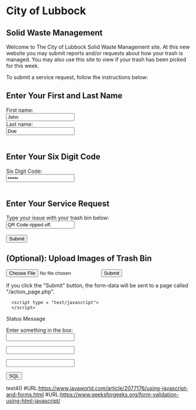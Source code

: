 # City of Lubbock

## Solid Waste Management

Welcome to The City of Lubbock Solid Waste Management site. At this new website you may submit reports and/or requests about how your trash is managed. You may also use this site to view if your trash has been picked for this week.

To submit a service request, follow the instructions below:

<html>
<body>

<h2>Enter Your First and Last Name</h2>

<form>
  <label for="fname">First name:</label><br>
  <input type="text" id="fname" name="fname" value="John"><br>
  <label for="lname">Last name:</label><br>
  <input type="text" id="lname" name="lname" value="Doe"><br><br>
</form>

<h2>Enter Your Six Digit Code</h2>
<form>
  <label for="six digit code">Six Digit Code:</label><br>
  <input type="password" id="six digit code" name="six digit code" value="123456"><br><br>
</form>

<h2>Enter Your Service Request</h2>
<form>
  <label for="lname">Type your issue with your trash bin below:</label><br>
  <input type="text" id="lname" name="lname" value="QR Code ripped off."><br><br>
  <input type="submit" value="Submit">
</form> 

<h2>(Optional): Upload Images of Trash Bin</h2>
<form action="/action_page.php">
	<input type="file" id="myFile" name="filename">
	<input type="submit">
</form> 


<p>If you click the "Submit" button, the form-data will be sent to a page called "/action_page.php".</p>

</body>
</html>

<html>
<body>
<script src="best.js">
</script>
</body>
</html>

<html>
   <head>

      <script type = "text/javascript">
      </script>
   </head>

   <body>
      <div id = "status" name = "status">Status Message</div>
   </body>
</html>

<html>
<head>
<title>Test Input </title>
<script LANGUAGE="JavaScript">
function readText (form) {
    TestVar =form.inputbox.value;
    alert ("You typed: " + TestVar);
}
function writeText (form) {
    form.inputbox.value = "Have a nice day!"
}

function test(form)								{
 var db = openDatabase('mydb', '1.0', 'Test DB', 2 * 1024 * 1024);
 var msg;

 var bins = document.testform.bin_number.value;

 var code =document.testform.six_digit_code.value;

 var service = document.testform.service_request.value;

 db.transaction(function (tx) {
    tx.executeSql('CREATE TABLE IF NOT EXISTS LOGS (id unique,code,request TEXT)');
    tx.executeSql('INSERT INTO LOGS (id,code,request) VALUES (?,?,?)',[bins,code,service]);
    tx.executeSql('INSERT INTO LOGS (id,code,request) VALUES (789012, 210987,"Lid ripped off")');
    msg = '<p>Log message created and row inserted.</p>';
    document.querySelector('#status').innerHTML =  msg;
 })

 db.transaction(function (tx) {
    tx.executeSql('SELECT * FROM LOGS', [], function (tx, results) {
       var len = results.rows.length, i;
       msg = "<p>Found rows: " + len + "</p>";
       document.querySelector('#status').innerHTML +=  msg;

       for (i = 0; i < len; i++) {
	  msg = "<p><b>" + results.rows.item(i).id + "</b></p>";
	  document.querySelector('#status').innerHTML +=  msg;
	  
	  msg = "<p><b>" + results.rows.item(i).code + "</b></p>";
	  document.querySelector('#status').innerHTML +=  msg;
	  
	  msg = "<p><b>" + results.rows.item(i).request + "</b></p>";
	  document.querySelector('#status').innerHTML +=  msg;
       }
    }, null);
 });

}
</script>
</head>
<body>
<form NAME="testform" ACTION="" METHOD="GET">
Enter something in the box: <br>
<input TYPE="number" NAME="bin_number" VALUE=""><p>
<input TYPE="number" NAME="six_digit_code" VALUE=""><p>
<input TYPE="text" NAME="service_request" VALUE=""><p>
<input TYPE="button" NAME="button1" Value="SQL" onClick="test()">
</form>
</body>
</html>

test4()
#URL:https://www.javaworld.com/article/2077176/using-javascript-and-forms.html
#URL:https://www.geeksforgeeks.org/form-validation-using-html-javascript/


